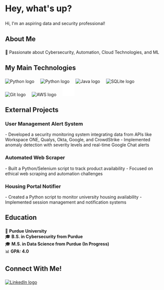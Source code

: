 <h1 align="left">Hey, what's up?</h1>

###  
<p align="left">Hi, I'm an aspiring data and security professional!</p>

###  
<h2 align="left">About Me</h2>  

###  
<p align="left">
🎯 Passionate about Cybersecurity, Automation, Cloud Technologies, and ML
</p>

###  
<h2 align="left">My Main Technologies</h2>  

###  
<div align="left">
<img src="https://cdn.jsdelivr.net/gh/devicons/devicon/icons/python/python-original.svg" height="40" alt="Python logo" />
<img width="12" />
<img src="https://cdn.jsdelivr.net/gh/devicons/devicon@latest/icons/r/r-original.svg" height="40" alt="Python logo" />
<img width="12" />
<img src="https://cdn.jsdelivr.net/gh/devicons/devicon/icons/java/java-original.svg" height="40" alt="Java logo" />
<img width="12" />
<img src="https://cdn.jsdelivr.net/gh/devicons/devicon/icons/sqlite/sqlite-original.svg" height="40" alt="SQLite logo" />
<img width="12" />
<img src="https://cdn.jsdelivr.net/gh/devicons/devicon/icons/git/git-original.svg" height="40" alt="Git logo" />
<img width="12" />
<img src="https://cdn.jsdelivr.net/gh/devicons/devicon@latest/icons/amazonwebservices/amazonwebservices-plain-wordmark.svg" height="40" alt="AWS logo" />
<img width="12" />
<!-- <img src="https://cdn.jsdelivr.net/npm/simple-icons@latest/icons/kalilinux.svg" height="40" alt="Kali Linux logo" /> -->
<img src="kalilinux_white.svg" width="40" alt="Kali Linux logo" />
</div>

<h2 align="left">External Projects</h2>  

###  
<h3>User Management Alert System</h3>  
- Developed a security monitoring system integrating data from APIs like Workspace ONE, Qualys, Okta, Google, and CrowdStrike  
- Implemented anomaly detection with severity levels and real-time Google Chat alerts  

###  
<h3>Automated Web Scraper</h3>  
- Built a Python/Selenium script to track product availability  
- Focused on ethical web scraping and automation challenges  

###  
<h3>Housing Portal Notifier</h3>  
- Created a Python script to monitor university housing availability  
- Implemented session management and notification systems  

###  
<h2 align="left">Education</h2>  

###  
📍 **Purdue University**  
🎓 **B.S. in Cybersecurity from Purdue**  
🎓 **M.S. in Data Science from Purdue (In Progress)**  
📊 **GPA: 4.0**  

###  
<h2 align="left">Connect With Me!</h2>  

###  
<div align="left">
<a href="https://www.linkedin.com/in/caleb-welsh" target="_blank">
<img src="https://raw.githubusercontent.com/maurodesouza/profile-readme-generator/master/src/assets/icons/social/linkedin/default.svg" width="52" height="40" alt="LinkedIn logo" />
</a>
</div>
